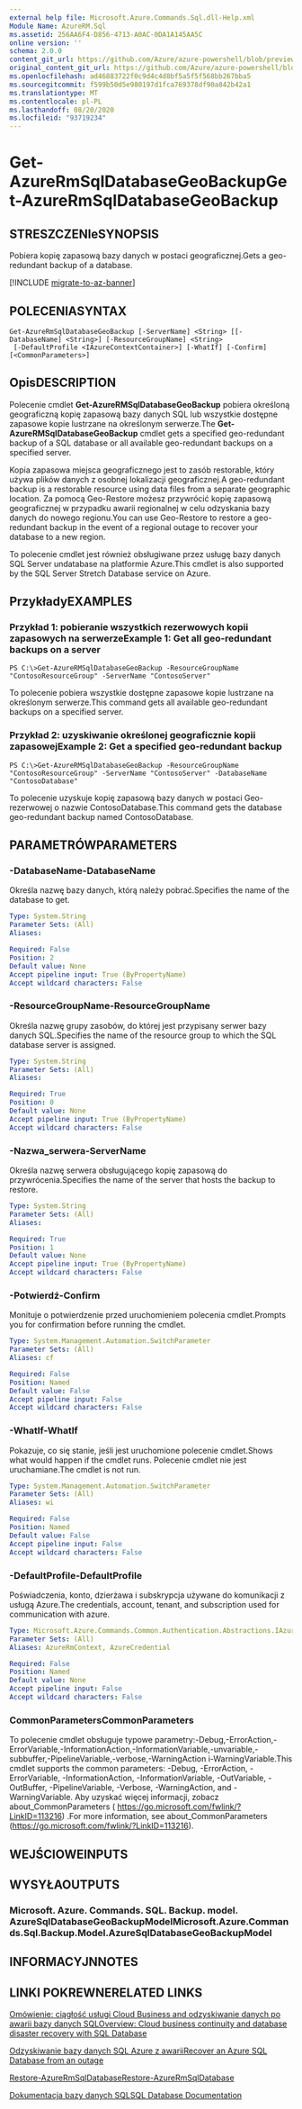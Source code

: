 ```yaml
---
external help file: Microsoft.Azure.Commands.Sql.dll-Help.xml
Module Name: AzureRM.Sql
ms.assetid: 256AA6F4-D856-4713-A0AC-0DA1A145AA5C
online version: ''
schema: 2.0.0
content_git_url: https://github.com/Azure/azure-powershell/blob/preview/src/ResourceManager/Sql/Commands.Sql/help/Get-AzureRMSqlDatabaseGeoBackup.md
original_content_git_url: https://github.com/Azure/azure-powershell/blob/preview/src/ResourceManager/Sql/Commands.Sql/help/Get-AzureRMSqlDatabaseGeoBackup.md
ms.openlocfilehash: ad46883722f0c9d4c4d8bf5a5f5f568bb267bba5
ms.sourcegitcommit: f599b50d5e980197d1fca769378df90a842b42a1
ms.translationtype: MT
ms.contentlocale: pl-PL
ms.lasthandoff: 08/20/2020
ms.locfileid: "93719234"
---
```

# <span data-ttu-id="f305e-101">Get-AzureRmSqlDatabaseGeoBackup</span><span class="sxs-lookup"><span data-stu-id="f305e-101">Get-AzureRmSqlDatabaseGeoBackup</span></span>

## <span data-ttu-id="f305e-102">STRESZCZENIe</span><span class="sxs-lookup"><span data-stu-id="f305e-102">SYNOPSIS</span></span>
<span data-ttu-id="f305e-103">Pobiera kopię zapasową bazy danych w postaci geograficznej.</span><span class="sxs-lookup"><span data-stu-id="f305e-103">Gets a geo-redundant backup of a database.</span></span>

[!INCLUDE [migrate-to-az-banner](../../includes/migrate-to-az-banner.md)]

## <span data-ttu-id="f305e-104">POLECENIA</span><span class="sxs-lookup"><span data-stu-id="f305e-104">SYNTAX</span></span>

```
Get-AzureRmSqlDatabaseGeoBackup [-ServerName] <String> [[-DatabaseName] <String>] [-ResourceGroupName] <String>
 [-DefaultProfile <IAzureContextContainer>] [-WhatIf] [-Confirm] [<CommonParameters>]
```

## <span data-ttu-id="f305e-105">Opis</span><span class="sxs-lookup"><span data-stu-id="f305e-105">DESCRIPTION</span></span>
<span data-ttu-id="f305e-106">Polecenie cmdlet **Get-AzureRMSqlDatabaseGeoBackup** pobiera określoną geograficzną kopię zapasową bazy danych SQL lub wszystkie dostępne zapasowe kopie lustrzane na określonym serwerze.</span><span class="sxs-lookup"><span data-stu-id="f305e-106">The **Get-AzureRMSqlDatabaseGeoBackup** cmdlet gets a specified geo-redundant backup of a SQL database or all available geo-redundant backups on a specified server.</span></span>

<span data-ttu-id="f305e-107">Kopia zapasowa miejsca geograficznego jest to zasób restorable, który używa plików danych z osobnej lokalizacji geograficznej.</span><span class="sxs-lookup"><span data-stu-id="f305e-107">A geo-redundant backup is a restorable resource using data files from a separate geographic location.</span></span>
<span data-ttu-id="f305e-108">Za pomocą Geo-Restore możesz przywrócić kopię zapasową geograficznej w przypadku awarii regionalnej w celu odzyskania bazy danych do nowego regionu.</span><span class="sxs-lookup"><span data-stu-id="f305e-108">You can use Geo-Restore to restore a geo-redundant backup in the event of a regional outage to recover your database to a new region.</span></span>

<span data-ttu-id="f305e-109">To polecenie cmdlet jest również obsługiwane przez usługę bazy danych SQL Server undatabase na platformie Azure.</span><span class="sxs-lookup"><span data-stu-id="f305e-109">This cmdlet is also supported by the SQL Server Stretch Database service on Azure.</span></span>

## <span data-ttu-id="f305e-110">Przykłady</span><span class="sxs-lookup"><span data-stu-id="f305e-110">EXAMPLES</span></span>

### <span data-ttu-id="f305e-111">Przykład 1: pobieranie wszystkich rezerwowych kopii zapasowych na serwerze</span><span class="sxs-lookup"><span data-stu-id="f305e-111">Example 1: Get all geo-redundant backups on a server</span></span>
```
PS C:\>Get-AzureRMSqlDatabaseGeoBackup -ResourceGroupName "ContosoResourceGroup" -ServerName "ContosoServer"
```

<span data-ttu-id="f305e-112">To polecenie pobiera wszystkie dostępne zapasowe kopie lustrzane na określonym serwerze.</span><span class="sxs-lookup"><span data-stu-id="f305e-112">This command gets all available geo-redundant backups on a specified server.</span></span>

### <span data-ttu-id="f305e-113">Przykład 2: uzyskiwanie określonej geograficznie kopii zapasowej</span><span class="sxs-lookup"><span data-stu-id="f305e-113">Example 2: Get a specified geo-redundant backup</span></span>
```
PS C:\>Get-AzureRMSqlDatabaseGeoBackup -ResourceGroupName "ContosoResourceGroup" -ServerName "ContosoServer" -DatabaseName "ContosoDatabase"
```

<span data-ttu-id="f305e-114">To polecenie uzyskuje kopię zapasową bazy danych w postaci Geo-rezerwowej o nazwie ContosoDatabase.</span><span class="sxs-lookup"><span data-stu-id="f305e-114">This command gets the database geo-redundant backup named ContosoDatabase.</span></span>

## <span data-ttu-id="f305e-115">PARAMETRÓW</span><span class="sxs-lookup"><span data-stu-id="f305e-115">PARAMETERS</span></span>

### <span data-ttu-id="f305e-116">-DatabaseName</span><span class="sxs-lookup"><span data-stu-id="f305e-116">-DatabaseName</span></span>
<span data-ttu-id="f305e-117">Określa nazwę bazy danych, którą należy pobrać.</span><span class="sxs-lookup"><span data-stu-id="f305e-117">Specifies the name of the database to get.</span></span>

```yaml
Type: System.String
Parameter Sets: (All)
Aliases: 

Required: False
Position: 2
Default value: None
Accept pipeline input: True (ByPropertyName)
Accept wildcard characters: False
```

### <span data-ttu-id="f305e-118">-ResourceGroupName</span><span class="sxs-lookup"><span data-stu-id="f305e-118">-ResourceGroupName</span></span>
<span data-ttu-id="f305e-119">Określa nazwę grupy zasobów, do której jest przypisany serwer bazy danych SQL.</span><span class="sxs-lookup"><span data-stu-id="f305e-119">Specifies the name of the resource group to which the SQL database server is assigned.</span></span>

```yaml
Type: System.String
Parameter Sets: (All)
Aliases: 

Required: True
Position: 0
Default value: None
Accept pipeline input: True (ByPropertyName)
Accept wildcard characters: False
```

### <span data-ttu-id="f305e-120">-Nazwa_serwera</span><span class="sxs-lookup"><span data-stu-id="f305e-120">-ServerName</span></span>
<span data-ttu-id="f305e-121">Określa nazwę serwera obsługującego kopię zapasową do przywrócenia.</span><span class="sxs-lookup"><span data-stu-id="f305e-121">Specifies the name of the server that hosts the backup to restore.</span></span>

```yaml
Type: System.String
Parameter Sets: (All)
Aliases: 

Required: True
Position: 1
Default value: None
Accept pipeline input: True (ByPropertyName)
Accept wildcard characters: False
```

### <span data-ttu-id="f305e-122">-Potwierdź</span><span class="sxs-lookup"><span data-stu-id="f305e-122">-Confirm</span></span>
<span data-ttu-id="f305e-123">Monituje o potwierdzenie przed uruchomieniem polecenia cmdlet.</span><span class="sxs-lookup"><span data-stu-id="f305e-123">Prompts you for confirmation before running the cmdlet.</span></span>

```yaml
Type: System.Management.Automation.SwitchParameter
Parameter Sets: (All)
Aliases: cf

Required: False
Position: Named
Default value: False
Accept pipeline input: False
Accept wildcard characters: False
```

### <span data-ttu-id="f305e-124">-WhatIf</span><span class="sxs-lookup"><span data-stu-id="f305e-124">-WhatIf</span></span>
<span data-ttu-id="f305e-125">Pokazuje, co się stanie, jeśli jest uruchomione polecenie cmdlet.</span><span class="sxs-lookup"><span data-stu-id="f305e-125">Shows what would happen if the cmdlet runs.</span></span>
<span data-ttu-id="f305e-126">Polecenie cmdlet nie jest uruchamiane.</span><span class="sxs-lookup"><span data-stu-id="f305e-126">The cmdlet is not run.</span></span>

```yaml
Type: System.Management.Automation.SwitchParameter
Parameter Sets: (All)
Aliases: wi

Required: False
Position: Named
Default value: False
Accept pipeline input: False
Accept wildcard characters: False
```

### <span data-ttu-id="f305e-127">-DefaultProfile</span><span class="sxs-lookup"><span data-stu-id="f305e-127">-DefaultProfile</span></span>
<span data-ttu-id="f305e-128">Poświadczenia, konto, dzierżawa i subskrypcja używane do komunikacji z usługą Azure.</span><span class="sxs-lookup"><span data-stu-id="f305e-128">The credentials, account, tenant, and subscription used for communication with azure.</span></span>

```yaml
Type: Microsoft.Azure.Commands.Common.Authentication.Abstractions.IAzureContextContainer
Parameter Sets: (All)
Aliases: AzureRmContext, AzureCredential

Required: False
Position: Named
Default value: None
Accept pipeline input: False
Accept wildcard characters: False
```

### <span data-ttu-id="f305e-129">CommonParameters</span><span class="sxs-lookup"><span data-stu-id="f305e-129">CommonParameters</span></span>
<span data-ttu-id="f305e-130">To polecenie cmdlet obsługuje typowe parametry:-Debug,-ErrorAction,-ErrorVariable,-InformationAction,-InformationVariable,-unvariable,-subbuffer,-PipelineVariable,-verbose,-WarningAction i-WarningVariable.</span><span class="sxs-lookup"><span data-stu-id="f305e-130">This cmdlet supports the common parameters: -Debug, -ErrorAction, -ErrorVariable, -InformationAction, -InformationVariable, -OutVariable, -OutBuffer, -PipelineVariable, -Verbose, -WarningAction, and -WarningVariable.</span></span> <span data-ttu-id="f305e-131">Aby uzyskać więcej informacji, zobacz about_CommonParameters ( https://go.microsoft.com/fwlink/?LinkID=113216) .</span><span class="sxs-lookup"><span data-stu-id="f305e-131">For more information, see about_CommonParameters (https://go.microsoft.com/fwlink/?LinkID=113216).</span></span>

## <span data-ttu-id="f305e-132">WEJŚCIOWE</span><span class="sxs-lookup"><span data-stu-id="f305e-132">INPUTS</span></span>

## <span data-ttu-id="f305e-133">WYSYŁA</span><span class="sxs-lookup"><span data-stu-id="f305e-133">OUTPUTS</span></span>

### <span data-ttu-id="f305e-134">Microsoft. Azure. Commands. SQL. Backup. model. AzureSqlDatabaseGeoBackupModel</span><span class="sxs-lookup"><span data-stu-id="f305e-134">Microsoft.Azure.Commands.Sql.Backup.Model.AzureSqlDatabaseGeoBackupModel</span></span>

## <span data-ttu-id="f305e-135">INFORMACYJN</span><span class="sxs-lookup"><span data-stu-id="f305e-135">NOTES</span></span>

## <span data-ttu-id="f305e-136">LINKI POKREWNE</span><span class="sxs-lookup"><span data-stu-id="f305e-136">RELATED LINKS</span></span>

[<span data-ttu-id="f305e-137">Omówienie: ciągłość usługi Cloud Business and odzyskiwanie danych po awarii bazy danych SQL</span><span class="sxs-lookup"><span data-stu-id="f305e-137">Overview: Cloud business continuity and database disaster recovery with SQL Database</span></span>](https://go.microsoft.com/fwlink/?LinkId=746881)

[<span data-ttu-id="f305e-138">Odzyskiwanie bazy danych SQL Azure z awarii</span><span class="sxs-lookup"><span data-stu-id="f305e-138">Recover an Azure SQL Database from an outage</span></span>](https://go.microsoft.com/fwlink/?LinkId=746882)

[<span data-ttu-id="f305e-139">Restore-AzureRmSqlDatabase</span><span class="sxs-lookup"><span data-stu-id="f305e-139">Restore-AzureRmSqlDatabase</span></span>](./Restore-AzureRmSqlDatabase.md)

[<span data-ttu-id="f305e-140">Dokumentacja bazy danych SQL</span><span class="sxs-lookup"><span data-stu-id="f305e-140">SQL Database Documentation</span></span>](https://docs.microsoft.com/azure/sql-database/)
